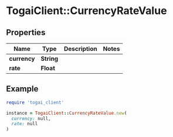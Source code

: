 # TogaiClient::CurrencyRateValue

## Properties

| Name | Type | Description | Notes |
| ---- | ---- | ----------- | ----- |
| **currency** | **String** |  |  |
| **rate** | **Float** |  |  |

## Example

```ruby
require 'togai_client'

instance = TogaiClient::CurrencyRateValue.new(
  currency: null,
  rate: null
)
```

